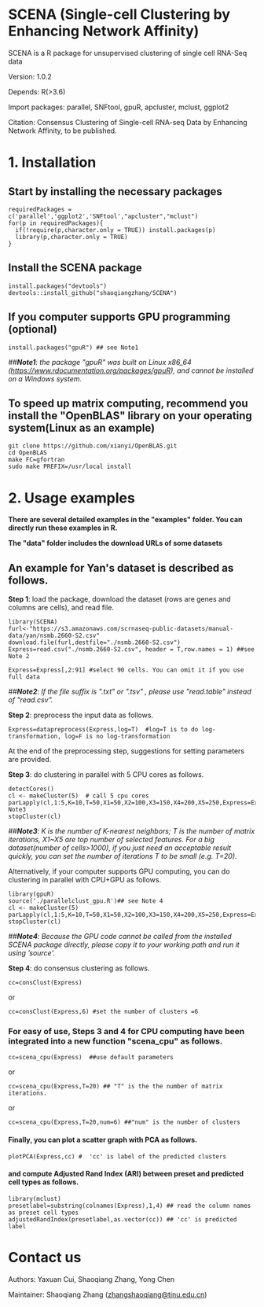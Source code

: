 # SCENA (Single-cell Clustering by Enhancing Network Affinity)

SCENA is a R package for unsupervised clustering of single cell RNA-Seq data

Version: 1.0.2

Depends: R(>3.6)

Import packages: parallel, SNFtool, gpuR, apcluster, mclust, ggplot2

Citation: Consensus Clustering of Single-cell RNA-seq Data by Enhancing Network Affinity, to be published. 

# 1. Installation
##  Start by installing the necessary packages  
```
requiredPackages = c('parallel','ggplot2','SNFtool',"apcluster","mclust")
for(p in requiredPackages){
  if(!require(p,character.only = TRUE)) install.packages(p)
  library(p,character.only = TRUE)
}
```
## Install the SCENA package
```
install.packages("devtools")
devtools::install_github("shaoqiangzhang/SCENA")
```

## If you computer supports GPU programming (optional)
```
install.packages("gpuR") ## see Note1 
```
*##__Note1__: the package "gpuR" was built on Linux x86_64 (https://www.rdocumentation.org/packages/gpuR), and cannot be installed on a Windows system.*

## To speed up matrix computing, recommend you install the "OpenBLAS" library on your operating system(Linux as an example)
 ```
 git clone https://github.com/xianyi/OpenBLAS.git
 cd OpenBLAS
 make FC=gfortran
 sudo make PREFIX=/usr/local install
 ```

# 2. Usage examples
**There are several detailed examples in the "examples" folder. You can directly run these examples in R.**

**The "data" folder includes the download URLs of some datasets** 

## An example for Yan's dataset is described as follows.

**Step 1**: load the package, download the dataset (rows are genes and columns are cells), and read file.

```
library(SCENA)
furl<-"https://s3.amazonaws.com/scrnaseq-public-datasets/manual-data/yan/nsmb.2660-S2.csv"
download.file(furl,destfile="./nsmb.2660-S2.csv")
Express=read.csv("./nsmb.2660-S2.csv", header = T,row.names = 1) ##see Note 2

Express=Express[,2:91] #select 90 cells. You can omit it if you use full data
```
*##__Note2__: If the file suffix is ".txt" or ".tsv" , please use "read.table" instead of "read.csv".*

**Step 2**: preprocess the input data as follows.
```
Express=datapreprocess(Express,log=T)  #log=T is to do log-transformation, log=F is no log-transformation
```
At the end of the preprocessing step, suggestions for setting parameters are provided.

**Step 3**: do clustering in parallel with 5 CPU cores as follows. 

```
detectCores()
cl <- makeCluster(5)  # call 5 cpu cores
parLapply(cl,1:5,K=10,T=50,X1=50,X2=100,X3=150,X4=200,X5=250,Express=Express,select_features)##see Note3
stopCluster(cl)
```

*##__Note3__: K is the number of K-nearest neighbors; T is the number of matrix iterations, X1~X5 are top number of selected features.*
*For a big dataset(number of cells>1000), if you just need an acceptable result quickly, you can set the number of iterations T to be small (e.g. T=20).*

Alternatively, if your computer supports GPU computing, you can do clustering in parallel with CPU+GPU as follows.

```
library(gpuR)
source('./parallelclust_gpu.R')## see Note 4
cl <- makeCluster(5)
parLapply(cl,1:5,K=10,T=50,X1=50,X2=100,X3=150,X4=200,X5=250,Express=Express,select_features_GPU)
stopCluster(cl)
```
*##__Note4__: Because the GPU code cannot be called from the installed SCENA package directly, please copy it to your working path and run it using ’source'.*

**Step 4**: do consensus clustering as follows. 
```
cc=consClust(Express) 
```
or
```
cc=consClust(Express,6) #set the number of clusters =6
```
### For easy of use, Steps 3 and 4 for CPU computing have been integrated into a new function "scena_cpu" as follows.
```
cc=scena_cpu(Express)  ##use default parameters
```
or
```
cc=scena_cpu(Express,T=20) ## "T" is the the number of matrix iterations.  
```
or
```
cc=scena_cpu(Express,T=20,num=6) ##"num" is the number of clusters
```
#### Finally, you can plot a scatter graph with PCA as follows.
```
plotPCA(Express,cc) #  'cc' is label of the predicted clusters
```
#### and compute Adjusted Rand Index (ARI) between preset and predicted cell types as follows.
```
library(mclust)
presetlabel=substring(colnames(Express),1,4) ## read the column names as preset cell types
adjustedRandIndex(presetlabel,as.vector(cc)) ## 'cc' is predicted label
```


# Contact us
Authors: Yaxuan Cui, Shaoqiang Zhang, Yong Chen

Maintainer: Shaoqiang Zhang (zhangshaoqiang@tjnu.edu.cn)

